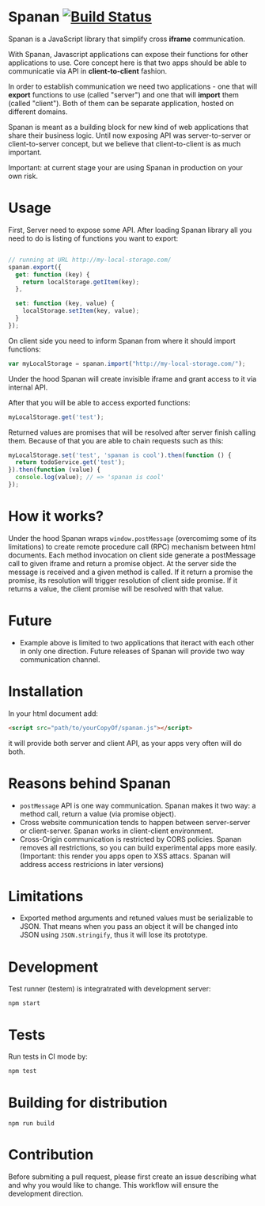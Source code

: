 # Spanan [![Build Status](https://travis-ci.org/chrmod/spanan.svg?branch=master)](https://travis-ci.org/chrmod/spanan)

Spanan is a JavaScript library that simplify cross **iframe** communication.

With Spanan, Javascript applications can expose their functions for other
applications to use. Core concept here is that two apps should be able to
communicatie via API in **client-to-client** fashion.

In order to establish communication we need two applications - one that will
**export** functions to use (called "server") and one that will **import** them
(called "client"). Both of them can be separate application, hosted on
different domains.

Spanan is meant as a building block for new kind of web applications that share
their business logic. Until now exposing API was server-to-server or
client-to-server concept, but we believe that client-to-client is as much
important.

Important: at current stage your are using Spanan in production on your own
risk.

# Usage

First, Server need to expose some API. After loading Spanan library all you
need to do is listing of functions you want to export:


```js

// running at URL http://my-local-storage.com/
spanan.export({
  get: function (key) {
    return localStorage.getItem(key);
  },

  set: function (key, value) {
    localStorage.setItem(key, value);
  }
});
```

On client side you need to inform Spanan from where it should import functions:

```js
var myLocalStorage = spanan.import("http://my-local-storage.com/");
```

Under the hood Spanan will create invisible iframe and grant access to it via
internal API.

After that you will be able to access exported functions:

```js
myLocalStorage.get('test');
```

Returned values are promises that will be resolved after server finish calling
them. Because of that you are able to chain requests such as this:

```js
myLocalStorage.set('test', 'spanan is cool').then(function () {
  return todoService.get('test');
}).then(function (value) {
  console.log(value); // => 'spanan is cool'
});
```

# How it works?

Under the hood Spanan wraps `window.postMessage` (overcomimg some of its
limitations) to create remote procedure call (RPC) mechanism between html
documents. Each method invocation on client side generate a postMessage call to
given iframe and return a promise object. At the server side the message is
received and a given method is called. If it return a promise the promise, its
resolution will trigger resolution of client side promise. If it returns
a value, the client promise will be resolved with that value.

# Future

- Example above is limited to two applications that iteract with each other in
  only one direction. Future releases of Spanan will provide two way
  communication channel.

# Installation

In your html document add:

```html
<script src="path/to/yourCopyOf/spanan.js"></script>
```

it will provide both server and client API, as your apps very often will do
both.

# Reasons behind Spanan

- `postMessage` API is one way communication. Spanan makes it two way: a method
  call, return a value (via promise object).
- Cross website communication tends to happen between server-server or
  client-server. Spanan works in client-client environment.
- Cross-Origin communication is restricted by CORS policies. Spanan removes all
  restrictions, so you can build experimental apps more easily.  (Important:
  this render you apps open to XSS attacs. Spanan will address access
  restricions in later versions)

# Limitations

- Exported method arguments and retuned values must be serializable to JSON.
  That means when you pass an object it will be changed into JSON using
  `JSON.stringify`, thus it will lose its prototype.

# Development

Test runner (testem) is integratrated with development server:

```
npm start
```

# Tests

Run tests in CI mode by:

```
npm test
```

# Building for distribution

```
npm run build
```

# Contribution

Before submiting a pull request, please first create an issue describing what
and why you would like to change. This workflow will ensure the development
direction.
